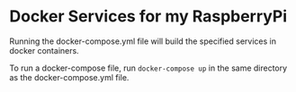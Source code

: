 # Docker Services for my RaspberryPi
Running the docker-compose.yml file will build the specified services in docker containers.

To run a docker-compose file, run `docker-compose up` in the same directory as the docker-compose.yml file.
